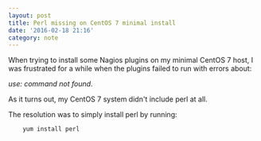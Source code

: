 ```yaml
---
layout: post
title: Perl missing on CentOS 7 minimal install
date: '2016-02-18 21:16'
category: note
---
```


When trying to install some Nagios plugins on my minimal CentOS 7 host, I was frustrated for a while when the plugins failed to run with errors about:

 _use: command not found_.

As it turns out, my CentOS 7 system didn't include perl at all.

The resolution was to simply install perl by running:
````
    yum install perl
````
